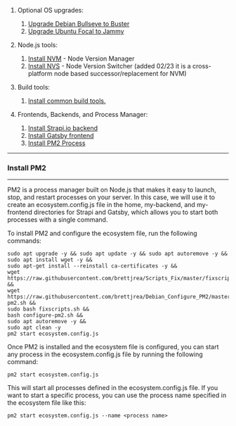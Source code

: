 1. Optional OS upgrades:
   1. [Upgrade Debian Bullseye to Buster](https://github.com/brettjrea/Debian_Bullseye_Upgrade_Script)
   2. [Upgrade Ubuntu Focal to Jammy](https://github.com/brettjrea/Ubuntu_Jammy_Upgrade_Script)
   
2. Node.js tools:
   1. [Install NVM](https://github.com/brettjrea/Debian_Install_NVM) - Node Version Manager
   2. [Install NVS](https://github.com/brettjrea/Debian_Install_NVS) - Node Version Switcher (added 02/23 it is a cross-platform node based successor/replacement for NVM)
   
3. Build tools:
   1. [Install common build tools.](https://github.com/brettjrea/Debian_Install_Common_Build_Tools)
   
4. Frontends, Backends, and Process Manager:
   1. [Install Strapi.io backend](https://github.com/brettjrea/Debian_Strapi_Backend_API)
   2. [Install Gatsby frontend](https://github.com/brettjrea/Gatsby_Typescript_Styled_Components)
   3. [Install PM2 Process](https://github.com/brettjrea/Debian_Configure_PM2)
---
### Install PM2
---

PM2 is a process manager built on Node.js that makes it easy to launch, stop, and restart processes on your server. In this case, we will use it to create an ecosystem.config.js file in the home, my-backend, and my-frontend directories for Strapi and Gatsby, which allows you to start both processes with a single command.

To install PM2 and configure the ecosystem file, run the following commands:

```
sudo apt upgrade -y && sudo apt update -y && sudo apt autoremove -y &&
sudo apt install wget -y &&
sudo apt-get install --reinstall ca-certificates -y &&
wget https://raw.githubusercontent.com/brettjrea/Scripts_Fix/master/fixscripts.sh &&
wget https://raw.githubusercontent.com/brettjrea/Debian_Configure_PM2/master/configure-pm2.sh &&
sudo bash fixscripts.sh &&
bash configure-pm2.sh && 
sudo apt autoremove -y &&
sudo apt clean -y
pm2 start ecosystem.config.js
```

Once PM2 is installed and the ecosystem file is configured, you can start any process in the ecosystem.config.js file by running the following command:

```
pm2 start ecosystem.config.js
```

This will start all processes defined in the ecosystem.config.js file. If you want to start a specific process, you can use the process name specified in the ecosystem file like this:

```
pm2 start ecosystem.config.js --name <process name>
```
